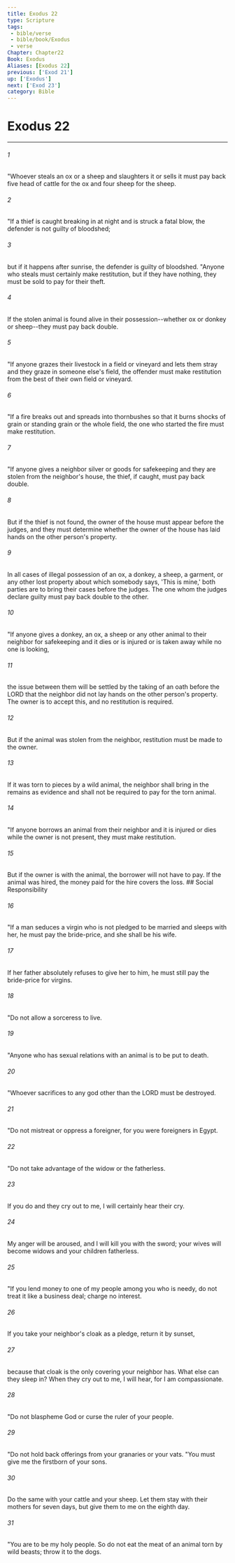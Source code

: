 ```yaml
---
title: Exodus 22
type: Scripture
tags:
 - bible/verse
 - bible/book/Exodus
 - verse
Chapter: Chapter22
Book: Exodus
Aliases: [Exodus 22]
previous: ['Exod 21']
up: ['Exodus']
next: ['Exod 23']
category: Bible
---
```

# Exodus 22

***


###### 1 
"Whoever steals an ox or a sheep and slaughters it or sells it must pay back five head of cattle for the ox and four sheep for the sheep. 

###### 2 
"If a thief is caught breaking in at night and is struck a fatal blow, the defender is not guilty of bloodshed; 

###### 3 
but if it happens after sunrise, the defender is guilty of bloodshed. "Anyone who steals must certainly make restitution, but if they have nothing, they must be sold to pay for their theft. 

###### 4 
If the stolen animal is found alive in their possession--whether ox or donkey or sheep--they must pay back double. 

###### 5 
"If anyone grazes their livestock in a field or vineyard and lets them stray and they graze in someone else's field, the offender must make restitution from the best of their own field or vineyard. 

###### 6 
"If a fire breaks out and spreads into thornbushes so that it burns shocks of grain or standing grain or the whole field, the one who started the fire must make restitution. 

###### 7 
"If anyone gives a neighbor silver or goods for safekeeping and they are stolen from the neighbor's house, the thief, if caught, must pay back double. 

###### 8 
But if the thief is not found, the owner of the house must appear before the judges, and they must determine whether the owner of the house has laid hands on the other person's property. 

###### 9 
In all cases of illegal possession of an ox, a donkey, a sheep, a garment, or any other lost property about which somebody says, 'This is mine,' both parties are to bring their cases before the judges. The one whom the judges declare guilty must pay back double to the other. 

###### 10 
"If anyone gives a donkey, an ox, a sheep or any other animal to their neighbor for safekeeping and it dies or is injured or is taken away while no one is looking, 

###### 11 
the issue between them will be settled by the taking of an oath before the LORD that the neighbor did not lay hands on the other person's property. The owner is to accept this, and no restitution is required. 

###### 12 
But if the animal was stolen from the neighbor, restitution must be made to the owner. 

###### 13 
If it was torn to pieces by a wild animal, the neighbor shall bring in the remains as evidence and shall not be required to pay for the torn animal. 

###### 14 
"If anyone borrows an animal from their neighbor and it is injured or dies while the owner is not present, they must make restitution. 

###### 15 
But if the owner is with the animal, the borrower will not have to pay. If the animal was hired, the money paid for the hire covers the loss. ## Social Responsibility 

###### 16 
"If a man seduces a virgin who is not pledged to be married and sleeps with her, he must pay the bride-price, and she shall be his wife. 

###### 17 
If her father absolutely refuses to give her to him, he must still pay the bride-price for virgins. 

###### 18 
"Do not allow a sorceress to live. 

###### 19 
"Anyone who has sexual relations with an animal is to be put to death. 

###### 20 
"Whoever sacrifices to any god other than the LORD must be destroyed. 

###### 21 
"Do not mistreat or oppress a foreigner, for you were foreigners in Egypt. 

###### 22 
"Do not take advantage of the widow or the fatherless. 

###### 23 
If you do and they cry out to me, I will certainly hear their cry. 

###### 24 
My anger will be aroused, and I will kill you with the sword; your wives will become widows and your children fatherless. 

###### 25 
"If you lend money to one of my people among you who is needy, do not treat it like a business deal; charge no interest. 

###### 26 
If you take your neighbor's cloak as a pledge, return it by sunset, 

###### 27 
because that cloak is the only covering your neighbor has. What else can they sleep in? When they cry out to me, I will hear, for I am compassionate. 

###### 28 
"Do not blaspheme God or curse the ruler of your people. 

###### 29 
"Do not hold back offerings from your granaries or your vats. "You must give me the firstborn of your sons. 

###### 30 
Do the same with your cattle and your sheep. Let them stay with their mothers for seven days, but give them to me on the eighth day. 

###### 31 
"You are to be my holy people. So do not eat the meat of an animal torn by wild beasts; throw it to the dogs. 
